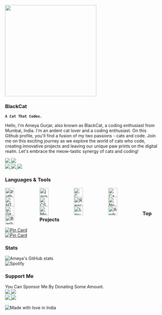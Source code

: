 <img align="center" width="300rem" src="https://github.com/AmeyaGurjar/AmeyaGurjar/assets/65576885/c66847b8-82de-41c7-b8fb-b5861a0e7176">

### BlackCat
**`A Cat That Codes.`**

Hello, I'm Ameya Gurjar, also known as BlackCat, a coding enthusiast from Mumbai, India. I'm an ardent cat lover and a coding enthusiast. On this Github profile, you'll find a fusion of my two passions - cats and code. Join me on this exciting journey as we explore the world of cats who code, creating innovative projects and leaving our unique paw prints on the digital realm. Let's embrace the meow-tastic synergy of cats and coding!

<a align="left">
    <a href="https://facebook.com/amey.gurjar.94">
        <img src="https://custom-icon-badges.demolab.com/badge/Ameya Gurjar-0000ff?style=for-the-badge&logo=facebook&logoColor=white">
    </a>
    <a href="https://instagram.com/opensourceblackcat">
        <img src="https://custom-icon-badges.demolab.com/badge/Ameya Gurjar-ff00ff?style=for-the-badge&logo=instagram&logoColor=white">
    </a><br>
    <a href="https://open.spotify.com/user/314rtkwevaue63uatqz3mso2rawe">
        <img src="https://custom-icon-badges.demolab.com/badge/BlackCat-191414?style=for-the-badge&logo=spotify&logoColor=1DB954">
    </a>
    <a href="https://t.me/OpenSourceBlackCat">
        <img src="https://custom-icon-badges.demolab.com/badge/OpenSourceBlackCat-229ed9?style=for-the-badge&logo=telegram&logoColor=white">
    </a>
    <a href="https://discord.com/users/730518724984963183">
        <img src="https://custom-icon-badges.demolab.com/badge/OpenSourceBlackCat-7289da?style=for-the-badge&logo=discord&logoColor=white">
    </a>
  </a>
</a>

### Languages & Tools
<img alt="python" align="left" width="30rem" style="padding-right:5rem" src="https://cdn.jsdelivr.net/gh/devicons/devicon/icons/python/python-original.svg"/>
<img alt="javascript" align="left" width="30rem" style="padding-right:5rem" src="https://cdn.jsdelivr.net/gh/devicons/devicon/icons/javascript/javascript-original.svg"/>
<img alt="C" align="left" width="30rem" style="padding-right:5rem" src="https://cdn.jsdelivr.net/gh/devicons/devicon/icons/c/c-original.svg"/>
<img alt="C++" align="left" width="30rem" style="padding-right:5rem" src="https://cdn.jsdelivr.net/gh/devicons/devicon/icons/cplusplus/cplusplus-original.svg"/>
<img alt="HTML" align="left" width="30rem" style="padding-right:5rem" src="https://cdn.jsdelivr.net/gh/devicons/devicon/icons/html5/html5-original.svg"/>
<img alt="CSS" align="left" width="30rem" style="padding-right:5rem" src="https://cdn.jsdelivr.net/gh/devicons/devicon/icons/css3/css3-original.svg"/>
<img alt="React" align="left" width="30rem" style="padding-right:5rem" src="https://cdn.jsdelivr.net/gh/devicons/devicon/icons/react/react-original.svg"/>
<img alt="Node" align="left" width="30rem" style="padding-right:5rem" src="https://cdn.jsdelivr.net/gh/devicons/devicon/icons/nodejs/nodejs-original.svg"/>
<img alt="Git" align="left" width="30rem" style="padding-right:5rem" src="https://cdn.jsdelivr.net/gh/devicons/devicon/icons/git/git-original.svg"/>
<img alt="MongoDB" align="left" width="30rem" style="padding-right:5rem" src="https://cdn.jsdelivr.net/gh/devicons/devicon/icons/mongodb/mongodb-original.svg"/>
<img alt="Linux" align="left" width="30rem" style="padding-right:5rem" src="https://cdn.jsdelivr.net/gh/devicons/devicon/icons/linux/linux-original.svg"/>
<img alt="Android" align="left" width="30rem" style="padding-right:5rem" src="https://cdn.jsdelivr.net/gh/devicons/devicon/icons/android/android-original.svg"/>
<img alt="Bash" align="left" width="30rem" style="padding-right:5rem" src="https://cdn.jsdelivr.net/gh/devicons/devicon/icons/bash/bash-original.svg"/>
<br/>
‎ ‎ ‎ ‎ 
‎ ‎ ‎ ‎ 
‎ ‎ ‎ ‎ ‎ 
‎ ‎ ‎ ‎ 

### Top Projects
[![Pin Card](https://github-readme-stats.vercel.app/api/pin/?username=ameyagurjar&repo=AmeyBot&theme=dark)](https://github.com/AmeyaGurjar/AmeyBot)
<br>
[![Pin Card](https://github-readme-stats.vercel.app/api/pin/?username=ameyagurjar&repo=device_xiaomi_veux&theme=dark)](https://github.com/AmeyaGurjar/device_xiaomi_veux)

### Stats
![Ameya's GitHub stats](https://github-readme-stats.vercel.app/api?username=ameyagurjar&show_icons=true&theme=dark)
<br>
![Spotify](https://spotify-recently-played-readme.vercel.app/api?user=314rtkwevaue63uatqz3mso2rawe&width=470)

### Support Me
You Can Sponsor Me By Donating Some Amount.
<br>
<a align="left">
    <a href="https://github.com/sponsors/AmeyaGurjar">
        <img src="https://custom-icon-badges.demolab.com/badge/AmeyaGurjar-36454F?style=for-the-badge&logo=sponsor&logoColor=pink">
    </a>
    <a href="https://paypal.me/AmeyMeow">
        <img src="https://custom-icon-badges.demolab.com/badge/Ameya Gurjar-3b7bbf?style=for-the-badge&logo=paypal&logoColor=white">
    </a><br>
    <a href="https://www.buymeacoffee.com/amey992004">
        <img src="https://custom-icon-badges.demolab.com/badge/BlackCat-ffff00?style=for-the-badge&logo=coffee-meow">
    </a>
    <a href="https://ko-fi.com/ameyagurjar">
        <img src="https://custom-icon-badges.demolab.com/badge/BlackCat-229ed9?style=for-the-badge&logo=kofi-meow">
    </a>
  </a>
</a>

![Made with love in India](https://madewithlove.now.sh/in?heart=true&template=for-the-badge)
